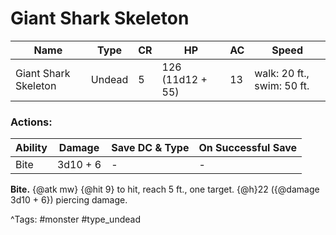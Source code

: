 # Giant Shark Skeleton

| Name | Type | CR | HP | AC | Speed |
|------|------|----|----|----|-------|
| Giant Shark Skeleton | Undead | 5 | 126 (11d12 + 55) | 13 | walk: 20 ft., swim: 50 ft. |

### Actions:

| Ability | Damage | Save DC & Type | On Successful Save |
|---------|--------|----------------|--------------------|
| Bite | 3d10 + 6 | - | - |


**Bite.** {@atk mw} {@hit 9} to hit, reach 5 ft., one target. {@h}22 ({@damage 3d10 + 6}) piercing damage.

^Tags: #monster #type_undead